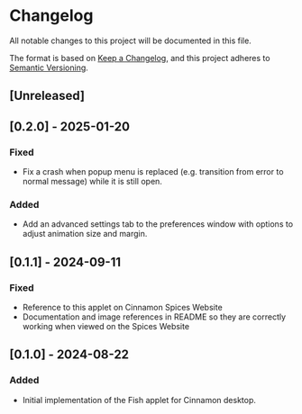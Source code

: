 # Changelog

All notable changes to this project will be documented in this file.

The format is based on [Keep a Changelog](https://keepachangelog.com/en/1.0.0/), and this project adheres to [Semantic Versioning](https://semver.org/spec/v2.0.0.html).

## [Unreleased]

## [0.2.0] - 2025-01-20

### Fixed

- Fix a crash when popup menu is replaced (e.g. transition from error to normal message) while it is still open.

### Added

- Add an advanced settings tab to the preferences window with options to adjust animation size and margin.

## [0.1.1] - 2024-09-11

### Fixed

- Reference to this applet on Cinnamon Spices Website
- Documentation and image references in README so they are correctly working when viewed on the Spices Website

## [0.1.0] - 2024-08-22

### Added

- Initial implementation of the Fish applet for Cinnamon desktop.
